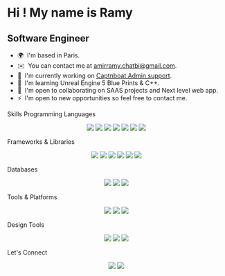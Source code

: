 Hi ! 
My name is Ramy
============================================================================================================================

Software Engineer
-----------------

*   🌍  I'm based in Paris.
*   ✉️  You can contact me at [amirramy.chatbi@gmail.com](mailto:amirramy.chatbi@gmail.com).
*   🚀  I'm currently working on [Captnboat Admin support](http://admin.captnboat.com/home).
*   🧠  I'm learning Unreal Engine 5 Blue Prints & C++.
*   🤝  I'm open to collaborating on SAAS projects and Next level web app.
*   ⚡  I'm open to new opportunities so feel free to contact me.
<!-- Skills -->
Skills
Programming Languages
<p align="center"> <img src="https://img.shields.io/badge/Dart-0175C2?style=flat&logo=dart&logoColor=white"/> <img src="https://img.shields.io/badge/Python-3776AB?style=flat&logo=python&logoColor=white"/> <img src="https://img.shields.io/badge/PHP-777BB4?style=flat&logo=php&logoColor=white"/> <img src="https://img.shields.io/badge/TypeScript-3178C6?style=flat&logo=typescript&logoColor=white"/> <img src="https://img.shields.io/badge/JavaScript-F7DF1E?style=flat&logo=javascript&logoColor=black"/> <img src="https://img.shields.io/badge/C%2B%2B-00599C?style=flat&logo=c%2B%2B&logoColor=white"/> <img src="https://img.shields.io/badge/Node.js-339933?style=flat&logo=nodedotjs&logoColor=white"/> </p>
Frameworks & Libraries
<p align="center"> <img src="https://img.shields.io/badge/Flutter-02569B?style=flat&logo=flutter&logoColor=white"/> <img src="https://img.shields.io/badge/Angular-DD0031?style=flat&logo=angular&logoColor=white"/> <img src="https://img.shields.io/badge/GraphQL-E10098?style=flat&logo=graphql&logoColor=white"/> <img src="https://img.shields.io/badge/Bootstrap-563D7C?style=flat&logo=bootstrap&logoColor=white"/> <img src="https://img.shields.io/badge/Sass-CC6699?style=flat&logo=sass&logoColor=white"/> <img src="https://img.shields.io/badge/Webpack-8DD6F9?style=flat&logo=webpack&logoColor=black"/> </p>
Databases
<p align="center"> <img src="https://img.shields.io/badge/MySQL-4479A1?style=flat&logo=mysql&logoColor=white"/> <img src="https://img.shields.io/badge/PostgreSQL-336791?style=flat&logo=postgresql&logoColor=white"/> <img src="https://img.shields.io/badge/Firebase-FFCA28?style=flat&logo=firebase&logoColor=black"/> </p>
Tools & Platforms
<p align="center"> <img src="https://img.shields.io/badge/Git-F05032?style=flat&logo=git&logoColor=white"/> <img src="https://img.shields.io/badge/Docker-2496ED?style=flat&logo=docker&logoColor=white"/> <img src="https://img.shields.io/badge/Windows%20Server-0078D6?style=flat&logo=windows&logoColor=white"/> </p>
Design Tools
<p align="center"> <img src="https://img.shields.io/badge/Adobe%20Photoshop-31A8FF?style=flat&logo=adobephotoshop&logoColor=white"/> <img src="https://img.shields.io/badge/Adobe%20Premiere%20Pro-9999FF?style=flat&logo=adobepremierepro&logoColor=white"/> <img src="https://img.shields.io/badge/Figma-F24E1E?style=flat&logo=figma&logoColor=white"/> </p>
  
Let's Connect
<p align="center"> <a href="mailto:ramy.chatbi@captnboat.com"><img src="https://img.shields.io/badge/Email-D14836?style=flat&logo=gmail&logoColor=white"/></a> <a href="https://www.linkedin.com/in/ramy-chatbi"><img src="https://img.shields.io/badge/LinkedIn-0A66C2?style=flat&logo=linkedin&logoColor=white"/></a>  </p>
